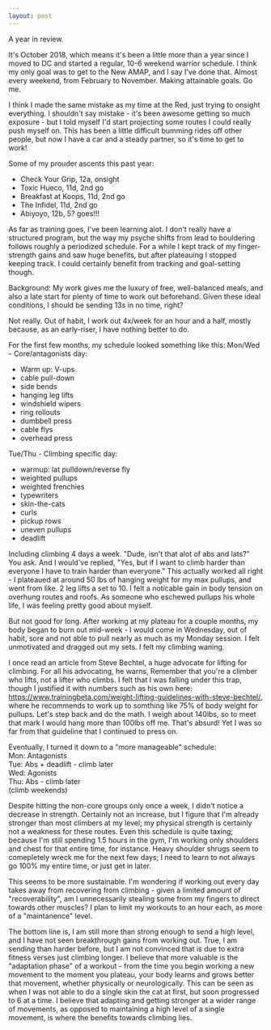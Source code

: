 ```yaml
---
layout: post
---
```


A year in review. 

It's October 2018, which means it's been a little more than a year since I moved to DC and started a regular, 10-6 weekend warrior schedule. I think my only goal was to get to the New AMAP, and I say I've done that. Almost every weekend, from February to November. Making attainable goals. Go me. 
 
I think I made the same mistake as my time at the Red, just trying to onsight everything. I shouldn't say mistake - it's been awesome getting so much exposure - but I told myself I'd start projecting some routes I could really push myself on. This has been a little difficult bumming rides off other people, but now I have a car and a steady partner, so it's time to get to work! 
 
Some of my prouder ascents this past year: 
- Check Your Grip, 12a, onsight 
- Toxic Hueco, 11d, 2nd go 
- Breakfast at Koops, 11d, 2nd go 
- The Infidel, 11d, 2nd go 
- Abiyoyo, 12b, 5? goes!!! 
 
As far as training goes, I've been learning alot. I don't really have a structured program, but the way my psyche shifts from lead to bouldering follows roughly a periodized schedule. For a while I kept track of my finger-strength gains and saw huge benefits, but after plateauing I stopped keeping track. I could certainly benefit from tracking and goal-setting though. 
 
Background: 
My work gives me the luxury of free, well-balanced meals, and also a late start for plenty of time to work out beforehand. Given these ideal conditions, I should be sending 13s in no time, right? 
 
Not really. Out of habit, I work out 4x/week for an hour and a half, mostly because, as an early-riser, I have nothing better to do. 
 
For the first few months, my schedule looked something like this: 
Mon/Wed - Core/antagonists day: 
  - Warm up: V-ups 
  - cable pull-down 
  - side bends 
  - hanging leg lifts 
  - windshield wipers 
  - ring rollouts 
  - dumbbell press 
  - cable flys 
  - overhead press 
 
Tue/Thu - Climbing specific day: 
  - warmup: lat pulldown/reverse fly 
  - weighted pullups 
  - weighted frenchies 
  - typewriters 
  - skin-the-cats 
  - curls 
  - pickup rows 
  - uneven pullups 
  - deadlift 
 
Including climbing 4 days a week. "Dude, isn't that alot of abs and lats?" You ask. And I would've replied, "Yes, but if I want to climb harder than everyone I have to train harder than everyone." This actually worked all right - I plateaued at around 50 lbs of hanging weight for my max pullups, and went from like. 2 leg lifts a set to 10. I felt a noticable gain in body tension on overhung routes and roofs. As someone who eschewed pullups his whole life, I was feeling pretty good about myself. 
 
But not good for long. After working at my plateau for a couple months, my body began to burn out mid-week - I would come in Wednesday, out of habit, sore and not able to pull nearly as much as my Monday session. I felt unmotivated and dragged out my sets. I felt my climbing waning. 
 
I once read an article from Steve Bechtel, a huge advocate for lifting for climbing. For all his advocating, he warns, Remember that you're a climber who lifts, not a lifter who climbs. I felt that I was falling under this trap, though I justified it with numbers such as his own here: https://www.trainingbeta.com/weight-lifting-guidelines-with-steve-bechtel/, where he recommends to work up to somthing like 75% of body weight for pullups. Let's step back and do the math. I weigh about 140lbs, so to meet that mark I would hang more than 100lbs off me. That's absurd! Yet I was so far from that guideline that I continued to press on. 
  
Eventually, I turned it down to a "more manageable" schedule:  
Mon: Antagonists  
Tue: Abs + deadlift - climb later  
Wed: Agonists  
Thu: Abs - climb later  
(climb weekends)  
 
Despite hitting the non-core groups only once a week, I didn't notice a decrease in strength. Certainly not an increase, but I figure that I'm already stronger than most climbers at my level; my physical strength is certainly not a weakness for these routes. Even this schedule is quite taxing; because I'm still spending 1.5 hours in the gym, I'm working only shoulders and chest for that entire time, for instance. Heavy shoulder shrugs seem to comepletely wreck me for the next few days; I need to learn to not always go 100% my entire time, or just get in later.  
 
This seems to be more sustainable. I'm wondering if working out every day takes away from recovering from climbing - given a limited amount of "recoverability", am I unnecessarily stealing some from my fingers to direct towards other muscles? I plan to limit my workouts to an hour each, as more of a "maintanence" level. 
 
The bottom line is, I am still more than strong enough to send a high level, and I have not seen breakthrough gains from working out. True, I am sending than harder before, but I am not convinced that is due to extra fitness verses just climbing longer. I believe that more valuable is the "adaptation phase" of a workout - from the time you begin working a new movement to the moment you plateau, your body learns and grows better that movement, whether physically or neurologically. This can be seen as when I was not able to do a single skin the cat at first, but soon progressed to 6 at a time. I believe that adapting and getting stronger at a wider range of movements, as opposed to maintaining a high level of a single movement, is where the benefits towards climbing lies. 

